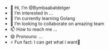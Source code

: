 - 👋 Hi, I’m @Bymbaabatdelger
- 👀 I’m interested in ...
- 🌱 I’m currently learning Golang
- 💞️ I’m looking to collaborate on amazing team
- 📫 How to reach me ...
- 😄 Pronouns: ...
- ⚡ Fun fact: I can get what i want🤭

<!---
Bymbaabatdelger/Bymbaabatdelger is a ✨ special ✨ repository because its `README.md` (this file) appears on your GitHub profile.
You can click the Preview link to take a look at your changes.
--->
